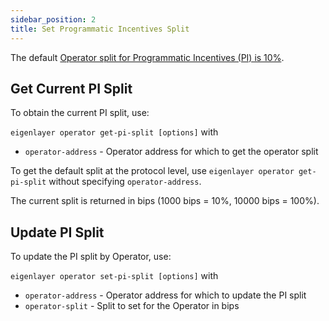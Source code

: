 ```yaml
---
sidebar_position: 2
title: Set Programmatic Incentives Split
---
```


The default [Operator split for Programmatic Incentives (PI) is 10%](../../../../products/eigenlayer/concepts/rewards/pi-split.md).

## Get Current PI Split

To obtain the current PI split, use:

`eigenlayer operator get-pi-split [options]` with

* `operator-address` - Operator address for which to get the operator split

To get the default split at the protocol level, use `eigenlayer operator get-pi-split` without specifying
`operator-address`.

The current split is returned in bips (1000 bips = 10%, 10000 bips = 100%).

## Update PI Split

To update the PI split by Operator, use:

`eigenlayer operator set-pi-split [options]` with

* `operator-address` - Operator address for which to update the PI split
* `operator-split` - Split to set for the Operator in bips